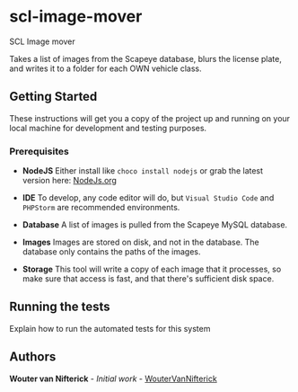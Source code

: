 # scl-image-mover

SCL Image mover

Takes a list of images from the Scapeye database, blurs the license plate, and writes it to a folder for each OWN vehicle class.

## Getting Started

These instructions will get you a copy of the project up and running on your local machine for development and testing purposes.

### Prerequisites

- **NodeJS**
  Either install like `choco install nodejs` or grab the latest version here: [NodeJs.org](https://nodejs.org/en/download/)

- **IDE**
  To develop, any code editor will do, but `Visual Studio Code` and `PHPStorm` are recommended environments.

- **Database**
  A list of images is pulled from the Scapeye MySQL database.

- **Images**
  Images are stored on disk, and not in the database. The database only contains the paths of the images.

- **Storage**
  This tool will write a copy of each image that it processes, so make sure that access is fast, and that there's sufficient disk space.

## Running the tests

Explain how to run the automated tests for this system

## Authors

**Wouter van Nifterick** - *Initial work* - [WouterVanNifterick](https://github.com/WouterVanNifterick)
